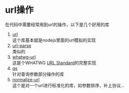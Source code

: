 # url操作

在代码中需要经常用到url的操作，以下是几个好用的库

1. [url](https://www.npmjs.com/package/url)  
  这个库基本就是nodejs里面的url模拟的实现
2. [url-parse](https://www.npmjs.com/package/url-parse)  
  类似的
3. [whatwg-url](https://www.npmjs.com/package/whatwg-url)  
  这是个WHATWG [URL Standard](https://url.spec.whatwg.org/)的完整实现
4. [qs](https://www.npmjs.com/package/qs)  
  针对查询参数部分操作的库
5. [normalize-url](https://www.npmjs.com/package/normalize-url)  
  这个是对一个url进行标准化的库，如参数排序，补上协议...
